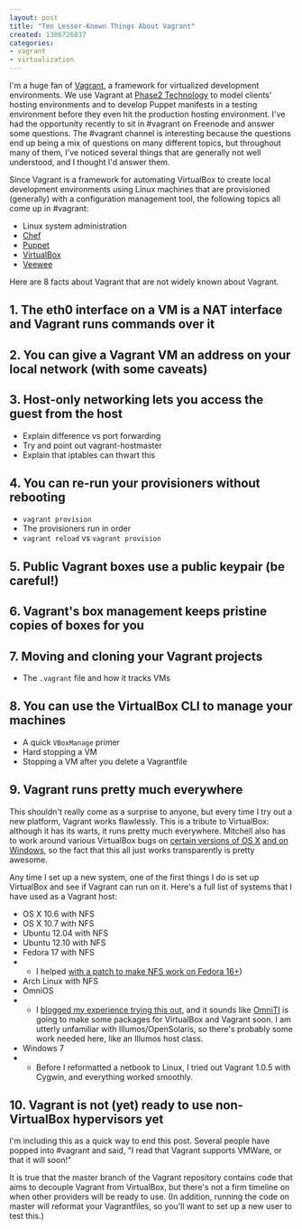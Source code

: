 ```yaml
---
layout: post
title: "Ten Lesser-Known Things About Vagrant"
created: 1306726837
categories:
- vagrant
- virtualization
---
```


I'm a huge fan of [Vagrant](http://www.vagrantup.com), a framework for virtualized development environments. We use Vagrant at [Phase2 Technology](http://www.phase2technology.com) to model clients' hosting environments and to develop Puppet manifests in a testing environment before they even hit the production hosting environment.
I've had the opportunity recently to sit in #vagrant on Freenode and answer some questions. The #vagrant channel is interesting because the questions end up being a mix of questions on many different topics, but throughout many of them, I've noticed several things that are generally not well understood, and I thought I'd answer them.

<!-- break -->

Since Vagrant is a framework for automating VirtualBox to create local development environments using Linux machines that are provisioned (generally) with a configuration management tool, the following topics all come up in #vagrant:

* Linux system administration
* [Chef](http://www.opscode.com/chef/)
* [Puppet](http://www.puppetlabs.com)
* [VirtualBox](https://www.virtualbox.org)
* [Veewee](https://github.com/jedi4ever/veewee)

Here are 8 facts about Vagrant that are not widely known about Vagrant.

## 1. The eth0 interface on a VM is a NAT interface and Vagrant runs commands over it

## 2. You can give a Vagrant VM an address on your local network (with some caveats)

## 3. Host-only networking lets you access the guest from the host

* Explain difference vs port forwarding
* Try and point out vagrant-hostmaster
* Explain that iptables can thwart this

## 4. You can re-run your provisioners without rebooting

* `vagrant provision`
* The provisioners run in order
* `vagrant reload` vs `vagrant provision`

## 5. Public Vagrant boxes use a public keypair (be careful!)

## 6. Vagrant's box management keeps pristine copies of boxes for you

## 7. Moving and cloning your Vagrant projects

* The `.vagrant` file and how it tracks VMs

## 8. You can use the VirtualBox CLI to manage your machines

* A quick `VBoxManage` primer
* Hard stopping a VM
* Stopping a VM after you delete a Vagrantfile

## 9. Vagrant runs pretty much everywhere

This shouldn't really come as a surprise to anyone, but every time I try out a new platform, Vagrant works flawlessly. This is a tribute to VirtualBox: although it has its warts, it runs pretty much everywhere. Mitchell also has to work around various VirtualBox bugs on [certain versions of OS X](https://github.com/mitchellh/vagrant/commit/e367a8cfd6ecd3b194ab694eea948dfd891b76b9) [and on Windows](https://github.com/mitchellh/vagrant/commit/6323a8efd433e6e340a262e89fa3aba86f2e9d4f), so the fact that this all just works transparently is pretty awesome.

Any time I set up a new system, one of the first things I do is set up VirtualBox and see if Vagrant can run on it.  Here's a full list of systems that I have used as a Vagrant host:

* OS X 10.6 with NFS
* OS X 10.7 with NFS
* Ubuntu 12.04 with NFS
* Ubuntu 12.10 with NFS
* Fedora 17 with NFS
* * I helped [with a patch to make NFS work on Fedora 16+](https://github.com/mitchellh/vagrant/pull/1140))
* Arch Linux with NFS
* OmniOS
* * I [blogged my experience trying this out](http://grenadesandwich.com/blog/steven/2012/09/23/omnios-vagrant/), and it sounds like [OmniTI](http://omniti.com/) is going to make some packages for VirtualBox and Vagrant soon. I am utterly unfamiliar with Illumos/OpenSolaris, so there's probably some work needed here, like an Illumos host class.
* Windows 7
* * Before I reformatted a netbook to Linux, I tried out Vagrant 1.0.5 with Cygwin, and everything worked smoothly.

## 10. Vagrant is not (yet) ready to use non-VirtualBox hypervisors yet

I'm including this as a quick way to end this post. Several people have popped into #vagrant and said, "I read that Vagrant supports VMWare, or that it will soon!"

It is true that the master branch of the Vagrant repository contains code that aims to decouple Vagrant from VirtualBox, but there's not a firm timeline on when other providers will be ready to use. (In addition, running the code on master will reformat your Vagrantfiles, so you'll want to set up a new user to test this.)

